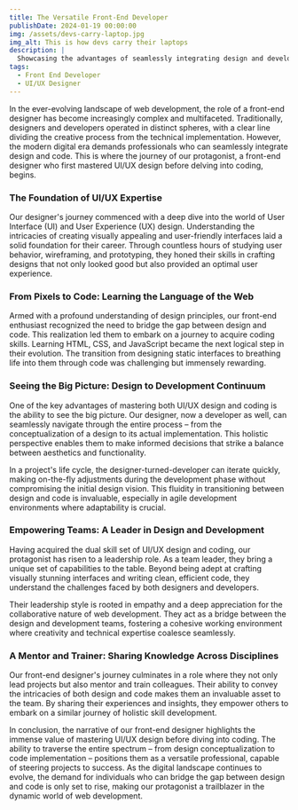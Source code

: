 ```yaml
---
title: The Versatile Front-End Developer
publishDate: 2024-01-19 00:00:00
img: /assets/devs-carry-laptop.jpg
img_alt: This is how devs carry their laptops
description: |
  Showcasing the advantages of seamlessly integrating design and development skills
tags:
  - Front End Developer
  - UI/UX Designer
---
```


In the ever-evolving landscape of web development, the role of a front-end designer has become increasingly complex and multifaceted. Traditionally, designers and developers operated in distinct spheres, with a clear line dividing the creative process from the technical implementation. However, the modern digital era demands professionals who can seamlessly integrate design and code. This is where the journey of our protagonist, a front-end designer who first mastered UI/UX design before delving into coding, begins.

### The Foundation of UI/UX Expertise

Our designer's journey commenced with a deep dive into the world of User Interface (UI) and User Experience (UX) design. Understanding the intricacies of creating visually appealing and user-friendly interfaces laid a solid foundation for their career. Through countless hours of studying user behavior, wireframing, and prototyping, they honed their skills in crafting designs that not only looked good but also provided an optimal user experience.

### From Pixels to Code: Learning the Language of the Web

Armed with a profound understanding of design principles, our front-end enthusiast recognized the need to bridge the gap between design and code. This realization led them to embark on a journey to acquire coding skills. Learning HTML, CSS, and JavaScript became the next logical step in their evolution. The transition from designing static interfaces to breathing life into them through code was challenging but immensely rewarding.

### Seeing the Big Picture: Design to Development Continuum

One of the key advantages of mastering both UI/UX design and coding is the ability to see the big picture. Our designer, now a developer as well, can seamlessly navigate through the entire process – from the conceptualization of a design to its actual implementation. This holistic perspective enables them to make informed decisions that strike a balance between aesthetics and functionality.

In a project's life cycle, the designer-turned-developer can iterate quickly, making on-the-fly adjustments during the development phase without compromising the initial design vision. This fluidity in transitioning between design and code is invaluable, especially in agile development environments where adaptability is crucial.

### Empowering Teams: A Leader in Design and Development

Having acquired the dual skill set of UI/UX design and coding, our protagonist has risen to a leadership role. As a team leader, they bring a unique set of capabilities to the table. Beyond being adept at crafting visually stunning interfaces and writing clean, efficient code, they understand the challenges faced by both designers and developers.

Their leadership style is rooted in empathy and a deep appreciation for the collaborative nature of web development. They act as a bridge between the design and development teams, fostering a cohesive working environment where creativity and technical expertise coalesce seamlessly.

### A Mentor and Trainer: Sharing Knowledge Across Disciplines

Our front-end designer's journey culminates in a role where they not only lead projects but also mentor and train colleagues. Their ability to convey the intricacies of both design and code makes them an invaluable asset to the team. By sharing their experiences and insights, they empower others to embark on a similar journey of holistic skill development.

In conclusion, the narrative of our front-end designer highlights the immense value of mastering UI/UX design before diving into coding. The ability to traverse the entire spectrum – from design conceptualization to code implementation – positions them as a versatile professional, capable of steering projects to success. As the digital landscape continues to evolve, the demand for individuals who can bridge the gap between design and code is only set to rise, making our protagonist a trailblazer in the dynamic world of web development.
